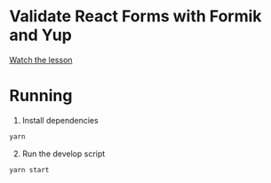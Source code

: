 # Validate React Forms with Formik and Yup

[Watch the lesson](https://egghead.io/lessons/react-simplify-and-convert-a-traditional-react-form-to-formik)

# Running

1. Install dependencies

```sh
yarn
```

2. Run the develop script

```sh
yarn start
```

